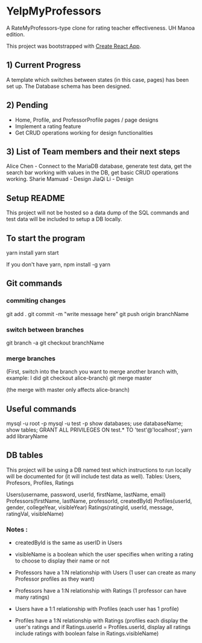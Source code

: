 # YelpMyProfessors
A RateMyProfessors-type clone for rating teacher effectiveness. UH Manoa edition.

This project was bootstrapped with [Create React App](https://github.com/facebook/create-react-app).

## 1) Current Progress
A template which switches between states (in this case, pages) has been set up.
The Database schema has been designed.

## 2) Pending
- Home, Profile, and ProfessorProfile pages / page designs
- Implement a rating feature
- Get CRUD operations working for design functionalities

## 3) List of Team members and their next steps
Alice Chen - Connect to the MariaDB database, generate test data, get the search bar working with values in the DB, get basic CRUD operations working.
Sharie Mamuad - Design 
JiaQi Li - Design 

## Setup README

This project will not be hosted so a data dump of the SQL commands and test data will be included to setup a DB locally.

## To start the program
yarn install
yarn start

If you don't have yarn,
npm install -g yarn

## Git commands
### commiting changes
git add .
git commit -m "write message here"
git push origin branchName

### switch between branches
git branch -a
git checkout branchName

### merge branches
(First, switch into the branch you want to merge another branch with, example: I did git checkout alice-branch)
git merge master

(the merge with master only affects alice-branch)

## Useful commands
mysql -u root -p
mysql -u test -p
show databases;
use databaseName;
show tables;
GRANT ALL PRIVILEGES ON test.* TO 'test'@'localhost';
yarn add libraryName

## DB tables 
This project will be using a DB named test which instructions to run locally will be documented for (it will include test data as well).
Tables: Users, Profesors, Profiles, Ratings

Users(username, password, userId, firstName, lastName, email)
Professors(firstName, lastName, professorId, createdById)
Profiles(userId, gender, collegeYear, visibleYear)
Ratings(ratingId, userId, message, ratingVal, visibleName)


### Notes : 
- createdById is the same as userID in Users
- visibleName is a boolean which the user specifies when writing a rating to choose to display their name or not

- Professors have a 1:N relationship with Users (1 user can create as many Professor profiles as they want)
- Professors have a 1:N relationship with Ratings (1 professor can have many ratings)
- Users have a 1:1 relationship with Profiles (each user has 1 profile)
- Profiles have a 1:N relationship with Ratings (profiles each display the user's ratings and if Ratings.userId = Profiles.userId, display all ratings include ratings with boolean false in Ratings.visibleName)

